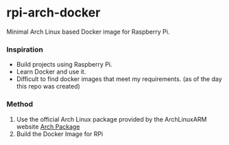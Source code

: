 # rpi-arch-docker
Minimal Arch Linux based Docker image for Raspberry Pi.

### Inspiration
* Build projects using Raspberry Pi.
* Learn Docker and use it.
* Difficult to find docker images that meet my requirements. (as of the day this repo was created)

### Method
1. Use the official Arch Linux package provided by the ArchLinuxARM website [Arch Package](https://archlinuxarm.org/os/ArchLinuxARM-rpi-latest.tar.gz)
2. Build the Docker Image for RPi



